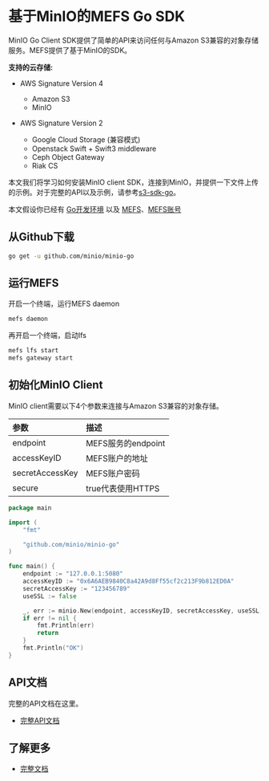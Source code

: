 # 基于MinIO的MEFS Go SDK

MinIO Go Client SDK提供了简单的API来访问任何与Amazon S3兼容的对象存储服务。MEFS提供了基于MinIO的SDK。

**支持的云存储:** 

- AWS Signature Version 4
   - Amazon S3
   - MinIO

- AWS Signature Version 2
   - Google Cloud Storage (兼容模式)
   - Openstack Swift + Swift3 middleware
   - Ceph Object Gateway
   - Riak CS

本文我们将学习如何安装MinIO client SDK，连接到MinIO，并提供一下文件上传的示例。对于完整的API以及示例，请参考[s3-sdk-go](/docs/api/s3-sdk-go.md)。

本文假设你已经有 [Go开发环境](https://golang.org/doc/install) 以及 [MEFS](***代码位置或者二进制文件下载位置)、[MEFS账号](***加入MEFS网络教程)

## 从Github下载
```sh
go get -u github.com/minio/minio-go
```

## 运行MEFS
开启一个终端，运行MEFS daemon
```sh
mefs daemon
```
再开启一个终端，启动lfs

```sh
mefs lfs start
mefs gateway start
```

## 初始化MinIO Client
MinIO client需要以下4个参数来连接与Amazon S3兼容的对象存储。

| 参数            | 描述               |
| :-------------- | :----------------- |
| endpoint        | MEFS服务的endpoint |
| accessKeyID     | MEFS账户的地址     |
| secretAccessKey | MEFS账户密码       |
| secure          | true代表使用HTTPS  |


```go
package main

import (
    "fmt"

    "github.com/minio/minio-go"
)

func main() {
    endpoint := "127.0.0.1:5080"
    accessKeyID := "0x6A6AEB9840C8a42A9d8Ff55cf2c213F9b812ED0A"
    secretAccessKey := "123456789"
    useSSL := false

    _, err := minio.New(endpoint, accessKeyID, secretAccessKey, useSSL)
    if err != nil {
        fmt.Println(err)
        return
    }
    fmt.Println("OK")
}
```

## API文档
完整的API文档在这里。
* [完整API文档](/docs/api/s3-sdk-go.md)

## 了解更多
* [完整文档](/docs/README.md)
